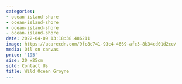 ```yaml
---
categories:
- ocean-island-shore
- ocean-island-shore
- ocean-island-shore
- ocean-island-shore
date: 2022-04-09 13:18:38.486211
image: https://ucarecdn.com/9fc8c741-93c4-4669-afc3-8b34cd01d2ce/
media: Oil on canvas
price: '195'
size: 20 x25cm
sold: Contact Us
title: Wild Ocean Groyne
...
```

